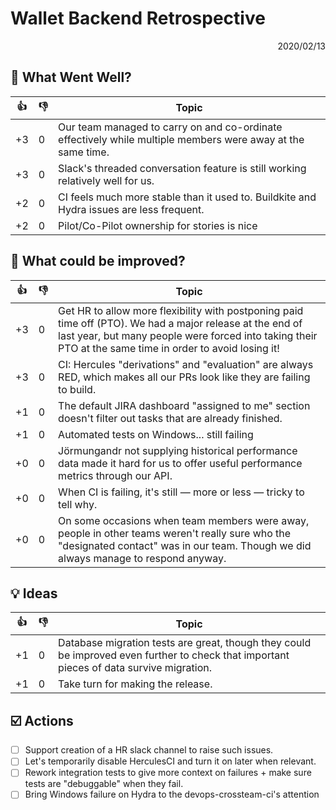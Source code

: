 # Wallet Backend Retrospective

<p align="right">2020/02/13</p>

## :tada: What Went Well?

:thumbsup: | :thumbsdown: | Topic
---        | ---          | ---
+3         | 0            | Our team managed to carry on and co-ordinate effectively while multiple members were away at the same time.
+3         | 0            | Slack's threaded conversation feature is still working relatively well for us.
+2         | 0            | CI feels much more stable than it used to. Buildkite and Hydra issues are less frequent.
+2         | 0            | Pilot/Co-Pilot ownership for stories is nice


## :construction_worker: What could be improved?

:thumbsup: | :thumbsdown: | Topic
---        | ---          | ---
+3         | 0            | Get HR to allow more flexibility with postponing paid time off (PTO). We had a major release at the end of last year, but many people were forced into taking their PTO at the same time in order to avoid losing it!
+3         | 0            | CI: Hercules "derivations" and "evaluation" are always RED, which makes all our PRs look like they are failing to build.
+1         | 0            | The default JIRA dashboard "assigned to me" section doesn't filter out tasks that are already finished.
+1         | 0            | Automated tests on Windows... still failing
+0         | 0            | Jörmungandr not supplying historical performance data made it hard for us to offer useful performance metrics through our API.
+0         | 0            | When CI is failing, it's still — more or less — tricky to tell why.
+0         | 0            | On some occasions when team members were away, people in other teams weren't really sure who the "designated contact" was in our team. Though we did always manage to respond anyway.

## :bulb: Ideas

:thumbsup: | :thumbsdown: | Topic
---        | ---          | ---
+1         | 0            | Database migration tests are great, though they could be improved even further to check that important pieces of data survive migration.
+1         | 0            | Take turn for making the release.

## :ballot_box_with_check: Actions

- [ ] Support creation of a HR slack channel to raise such issues.
- [ ] Let's temporarily disable HerculesCI and turn it on later when relevant.
- [ ] Rework integration tests to give more context on failures + make sure tests are "debuggable" when they fail.
- [ ] Bring Windows failure on Hydra to the devops-crossteam-ci's attention
